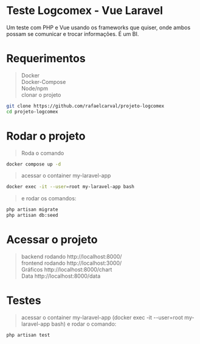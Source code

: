 
# Teste Logcomex - Vue Laravel

Um teste com PHP e Vue usando os frameworks que quiser, onde ambos possam se comunicar e trocar informações. É um BI.

# Requerimentos

> Docker<br>
> Docker-Compose<br>
> Node/npm<br>
> clonar o projeto
```bash
git clone https://github.com/rafaelcarval/projeto-logcomex
cd projeto-logcomex
```

# Rodar o projeto 

>Roda o comando 
```bash
docker compose up -d
```
>acessar o container my-laravel-app 
```bash
docker exec -it --user=root my-laravel-app bash
``` 
>e rodar os comandos:<br> 
```bash
php artisan migrate
php artisan db:seed
``` 
# Acessar o projeto

>backend rodando http://localhost:8000/<br>
>frontend rodando http://localhost:3000/<br>
>Gráficos http://localhost:8000/chart<br>
>Data http://localhost:8000/data

# Testes

>acessar o container my-laravel-app (docker exec -it --user=root my-laravel-app bash) e rodar o comando:<br>
```bash
php artisan test
``` 
